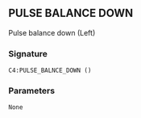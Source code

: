 ## PULSE BALANCE DOWN

Pulse balance down (Left)


### Signature

`C4:PULSE_BALNCE_DOWN ()`


### Parameters

`None`